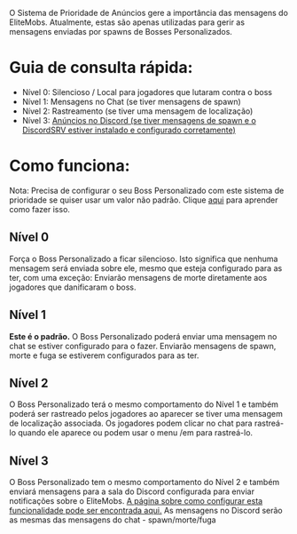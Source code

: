 O Sistema de Prioridade de Anúncios gere a importância das mensagens do EliteMobs. Atualmente, estas são apenas
utilizadas para gerir as mensagens enviadas por spawns de Bosses Personalizados.

# Guia de consulta rápida:

* Nível 0: Silencioso / Local para jogadores que lutaram contra o boss
* Nível 1: Mensagens no Chat (se tiver mensagens de spawn)
*   Nível 2: Rastreamento (se tiver uma mensagem de localização)
* Nível
  3: [Anúncios no Discord (se tiver mensagens de spawn e o DiscordSRV estiver instalado e configurado corretamente)]($language$/elitemobs/discordsrv.md)

# Como funciona:

Nota: Precisa de configurar o seu Boss Personalizado com este sistema de prioridade se quiser usar um valor não padrão.
Clique [aqui]($language$/elitemobs/creating_bosses.md&section=announcementpriority) para aprender como fazer isso.

## Nível 0

Força o Boss Personalizado a ficar silencioso. Isto significa que nenhuma mensagem será enviada sobre ele, mesmo que
esteja configurado para as ter, com uma exceção: Enviarão mensagens de morte diretamente aos jogadores que danificaram o
boss.

## Nível 1

**Este é o padrão.** O Boss Personalizado poderá enviar uma mensagem no chat se estiver configurado para o fazer.
Enviarão mensagens de spawn, morte e fuga se estiverem configurados para as ter.

## Nível 2

O Boss Personalizado terá o mesmo comportamento do Nível 1 e também poderá ser rastreado pelos jogadores ao aparecer se
tiver uma mensagem de localização associada. Os jogadores podem clicar no chat para rastreá-lo quando ele aparece ou
podem usar o menu /em para rastreá-lo.

## Nível 3

O Boss Personalizado tem o mesmo comportamento do Nível 2 e também enviará mensagens para a sala do Discord configurada
para enviar notificações sobre o
EliteMobs. [A página sobre como configurar esta funcionalidade pode ser encontrada aqui.]($language$/elitemobs/discordsrv.md)
As mensagens no Discord serão as mesmas das mensagens do chat - spawn/morte/fuga
